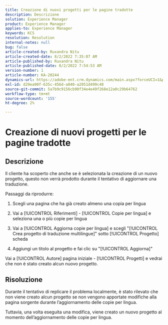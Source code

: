 ```yaml
---
title: Creazione di nuovi progetti per le pagine tradotte
description: Descrizione
solution: Experience Manager
product: Experience Manager
applies-to: Experience Manager
keywords: KCS
resolution: Resolution
internal-notes: null
bug: false
article-created-by: Ruxandra Nitu
article-created-date: 8/2/2022 7:35:07 AM
article-published-by: Ruxandra Nitu
article-published-date: 8/2/2022 7:54:53 AM
version-number: 1
article-number: KA-20244
dynamics-url: https://adobe-ent.crm.dynamics.com/main.aspx?forceUCI=1&pagetype=entityrecord&etn=knowledgearticle&id=113b629f-3512-ed11-b83d-0022480867bd
exl-id: d29ea90f-635c-456d-a040-a2051d499c48
source-git-commit: 5a7b9c9156cb90f34e4e49f268e12a0c29b64762
workflow-type: tm+mt
source-wordcount: '155'
ht-degree: 2%

---
```


# Creazione di nuovi progetti per le pagine tradotte

## Descrizione


Il cliente ha scoperto che anche se è selezionata la creazione di un nuovo progetto, questo non verrà prodotto durante il tentativo di aggiornare una traduzione.

Passaggi da riprodurre:

1. Scegli una pagina che ha già creato almeno una copia per lingua

2. Vai a [!UICONTROL Riferimenti] - [!UICONTROL Copie per lingua] e seleziona una o più copie per lingua

3. Vai a [!UICONTROL Aggiorna copie per lingua] e scegli &quot;[!UICONTROL Crea progetto di traduzione multilingue]&quot; sotto [!UICONTROL Progetto] scheda

4. Aggiungi un titolo al progetto e fai clic su &quot;[!UICONTROL Aggiorna]&quot;

Vai a [!UICONTROL Autore] pagina iniziale - [!UICONTROL Progetti] e vedrai che non è stato creato alcun nuovo progetto.


## Risoluzione


Durante il tentativo di replicare il problema localmente, è stato rilevato che non viene creato alcun progetto se non vengono apportate modifiche alla pagina sorgente durante l’aggiornamento delle copie per lingua.

Tuttavia, una volta eseguita una modifica, viene creato un nuovo progetto al momento dell’aggiornamento delle copie per lingua.
